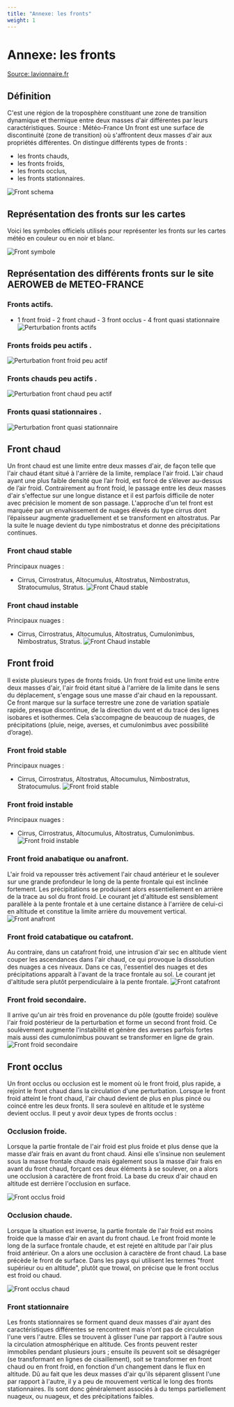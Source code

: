 ```yaml
---
title: "Annexe: les fronts"
weight: 1
---
```

# Annexe: les fronts

[Source: lavionnaire.fr](https://www.lavionnaire.fr/)

## Définition
C'est une région de la troposphère constituant une zone de transition dynamique et thermique entre deux masses d'air différentes par leurs caractéristiques. Source : Météo-France
Un front est une surface de discontinuité (zone de transition) où s'affrontent deux masses d'air aux propriétés différentes.
On distingue différents types de fronts :
- les fronts chauds,
- les fronts froids,
- les fronts occlus,
- les fronts stationnaires.

![Front schema](../images/FrontSchema.png)

## Représentation des fronts sur les cartes
Voici les symboles officiels utilisés pour représenter les fronts sur les cartes météo en couleur ou en noir et blanc.

![Front symbole](../images/FrontSymbole.png)

## Représentation des différents fronts sur le site AEROWEB de METEO-FRANCE
### Fronts actifs.
- 1 front froid - 2 front chaud - 3 front occlus - 4 front quasi stationnaire
![Perturbation fronts actifs](../images/FrontFrontActif.png)

### Fronts froids peu actifs .
![Perturbation front froid peu actif](../images/FrontFroidPeu.png)

### Fronts chauds peu actifs .
![Perturbation front chaud peu actif](../images/FrontChaudPeu.png)

### Fronts quasi stationnaires .
![Perturbation front quasi stationnaire](../images/FrontStationnaire.png)

## Front chaud
Un front chaud est une limite entre deux masses d'air, de façon telle que l'air chaud étant situé à l'arrière de la limite, remplace l'air froid. L’air chaud ayant une plus faible densité que l’air froid, est forcé de s’élever au-dessus de l’air froid. Contrairement au front froid, le passage entre les deux masses d'air s'effectue sur une longue distance et il est parfois difficile de noter avec précision le moment de son passage. L'approche d'un tel front est marquée par un envahissement de nuages élevés du type cirrus dont l’épaisseur augmente graduellement et se transforment en altostratus. Par la suite le nuage devient du type nimbostratus et donne des précipitations continues.

### Front chaud stable
Principaux nuages :
- Cirrus, Cirrostratus, Altocumulus, Altostratus, Nimbostratus, Stratocumulus, Stratus.
![Front Chaud stable](../images/FrontChaudStable.png)

### Front chaud instable
Principaux nuages :
- Cirrus, Cirrostratus, Altocumulus, Altostratus, Cumulonimbus, Nimbostratus, Stratus.
![Front Chaud instable](../images/FrontChaudInsSta.png)

## Front froid
Il existe plusieurs types de fronts froids.
Un front froid est une limite entre deux masses d'air, l'air froid étant situé à l'arrière de la limite dans le sens du déplacement, s'engage sous une masse d'air chaud en la repoussant. Ce front marque sur la surface terrestre une zone de variation spatiale rapide, presque discontinue, de la direction du vent et du tracé des lignes isobares et isothermes. Cela s’accompagne de beaucoup de nuages, de précipitations (pluie, neige, averses, et cumulonimbus avec possibilité d’orage).

### Front froid stable
Principaux nuages :
- Cirrus, Cirrostratus, Altostratus, Altocumulus, Nimbostratus, Stratocumulus.
![Front froid stable](../images/FrontFroidStable.png)

### Front froid instable
Principaux nuages :
- Cirrus, Cirrostratus, Altocumulus, Altostratus, Cumulonimbus.
![Front froid instable](../images/FrontFroidInsSta.png)

### Front froid anabatique ou anafront.
L'air froid va repousser très activement l'air chaud antérieur et le soulever sur une grande profondeur le long de la pente frontale qui est inclinée fortement. Les précipitations se produisent alors essentiellement en arrière de la trace au sol du front froid. Le courant jet d'altitude est sensiblement parallèle à la pente frontale et à une certaine distance à l'arrière de celui-ci en altitude et constitue la limite arrière du mouvement vertical.
![Front anafront](../images/FrontAnafront.png)

### Front froid catabatique ou catafront.
Au contraire, dans un catafront froid, une intrusion d'air sec en altitude vient couper les ascendances dans l'air chaud, ce qui provoque la dissolution des nuages a ces niveaux. Dans ce cas, l'essentiel des nuages et des précipitations apparaît à l'avant de la trace frontale au sol. Le courant jet d'altitude sera plutôt perpendiculaire à la pente frontale.
![Front catafront](../images/FrontCatafront.png)

### Front froid secondaire.
Il arrive qu'un air très froid en provenance du pôle (goutte froide) soulève l'air froid postérieur de la perturbation et forme un second front froid. Ce soulèvement augmente l'instabilité et génère des averses parfois fortes mais aussi des cumulonimbus pouvant se transformer en ligne de grain.
![Front froid secondaire](../images/FrontSecondaire.png)

## Front occlus
Un front occlus ou occlusion est le moment où le front froid, plus rapide, a rejoint le front chaud dans la circulation d'une perturbation. Lorsque le front froid atteint le front chaud, l'air chaud devient de plus en plus pincé ou coincé entre les deux fronts. Il sera soulevé en altitude et le système devient occlus.
Il peut y avoir deux types de fronts occlus :

### Occlusion froide. 
Lorsque la partie frontale de l'air froid est plus froide et plus dense que la masse d’air frais en avant du front chaud. Ainsi elle s’insinue non seulement sous la masse frontale chaude mais également sous la masse d’air frais en avant du front chaud, forçant ces deux éléments à se soulever, on a alors une occlusion à caractère de front froid. La base du creux d'air chaud en altitude est derrière l'occlusion en surface.

![Front occlus froid](../images/FrontOcclusFroid.png)

### Occlusion chaude. 

Lorsque la situation est inverse, la partie frontale de l'air froid est moins froide que la masse d’air en avant du front chaud. Le front froid monte le long de la surface frontale chaude, et est rejeté en altitude par l'air plus froid antérieur. On a alors une occlusion à caractère de front chaud. La base précède le front de surface.
Dans les pays qui utilisent les termes "front supérieur ou en altitude", plutôt que trowal, on précise que le front occlus est froid ou chaud.

![Front occlus chaud](../images/FrontOcclusChaud.png)

### Front stationnaire
Les fronts stationnaires se forment quand deux masses d'air ayant des caractéristiques différentes se rencontrent mais n'ont pas de circulation l'une vers l'autre. Elles se trouvent à glisser l'une par rapport à l'autre sous la circulation atmosphérique en altitude. Ces fronts peuvent rester immobiles pendant plusieurs jours ; ensuite ils peuvent soit se désagréger (se transformant en lignes de cisaillement), soit se transformer en front chaud ou en front froid, en fonction d'un changement dans le flux en altitude. Dû au fait que les deux masses d'air qu'ils séparent glissent l'une par rapport à l'autre, il y a peu de mouvement vertical le long des fronts stationnaires. Ils sont donc généralement associés à du temps partiellement nuageux, ou nuageux, et des précipitations faibles.
